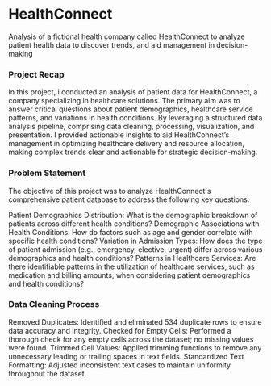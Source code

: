 # HealthConnect
Analysis of a fictional health company called HealthConnect to analyze patient health data to discover trends, and  aid management in decision-making

### Project Recap

In this project, i conducted an analysis of patient data for HealthConnect, a company specializing in healthcare solutions.
The primary aim was to answer critical questions about patient demographics, healthcare service patterns, and variations in health conditions. By leveraging a structured data analysis pipeline, comprising data cleaning, processing, visualization, and presentation. I provided actionable insights to aid HealthConnect’s management in optimizing healthcare delivery and resource allocation, making complex trends clear and actionable for strategic decision-making.

### Problem Statement

The objective of this project was to analyze HealthConnect's comprehensive patient database to address the following key questions:

Patient Demographics Distribution: What is the demographic breakdown of patients across different health conditions?
Demographic Associations with Health Conditions: How do factors such as age and gender correlate with specific health conditions?
Variation in Admission Types: How does the type of patient admission (e.g., emergency, elective, urgent) differ across various demographics and health conditions?
Patterns in Healthcare Services: Are there identifiable patterns in the utilization of healthcare services, such as medication and billing amounts, when considering patient demographics and health conditions?

### Data Cleaning Process

Removed Duplicates: Identified and eliminated 534 duplicate rows to ensure data accuracy and integrity.
Checked for Empty Cells: Performed a thorough check for any empty cells across the dataset; no missing values were found.
Trimmed Cell Values: Applied trimming functions to remove any unnecessary leading or trailing spaces in text fields.
Standardized Text Formatting: Adjusted inconsistent text cases to maintain uniformity throughout the dataset.

